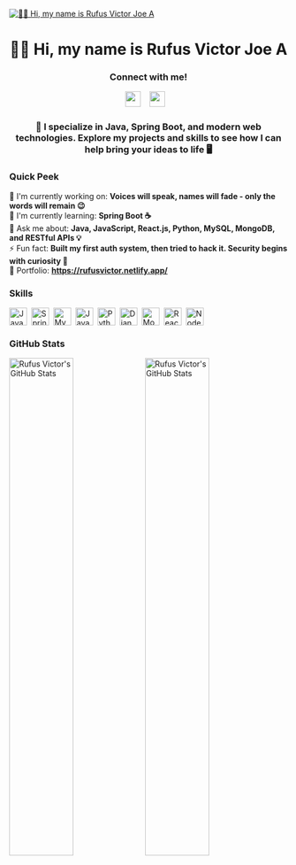 <a href="https://rufusvictor.netlify.app" target="_blank">![👋🏻 Hi, my name is Rufus Victor Joe A](https://rufusvictor.netlify.app/images/meow_git.gif)</a>

<div id="toc">
  <ul align="center" style="list-style: none">
    <summary>
      <h1>
        👋🏻 Hi, my name is Rufus Victor Joe A
      </h1>
    </summary>
  </ul>
</div>

**<h3 align="center">Connect with me!</h3>** 
<p align="center"><a href="https://github.com/RufusVictor" target="_blank"><img src="https://img.shields.io/badge/GitHub-100000?style=plastic&logo=github&logoColor=white" height="28" style="margin-right: 12px"></a> <a href="https://www.linkedin.com/in/rufusvictor-webdeveloper" target="_blank"><img src="https://img.shields.io/badge/LinkedIn-0077B5?style=plastic&logo=linkedin&logoColor=white" height="28" style="margin-right: 12px"></a></p>

 **<h3 align="center">🚀 I specialize in Java, Spring Boot, and modern web technologies. Explore my projects and skills to see how I can help bring your ideas to life 🖥️</h3>**

**<h3 align="left">Quick Peek</h3>**

💼 I'm currently working on: **Voices will speak, names will fade - only the words will remain 😉**<br>
🌱 I'm currently learning: **Spring Boot ☕**<br>
💬 Ask me about: **Java, JavaScript, React.js, Python, MySQL, MongoDB, and RESTful APIs 💡**<br>
⚡ Fun fact: **Built my first auth system, then tried to hack it. Security begins with curiosity 🔐**<br>
📂 Portfolio: **<a href="https://rufusvictor.netlify.app/" target="_blank">https://rufusvictor.netlify.app/</a>**

 **<h3 align="left">Skills</h3>**
<div style="display: flex; flex-wrap: wrap; gap: 8px; justify-content: left;">
  <a href="#"><img src="https://img.shields.io/badge/Java-007396?logo=java&logoColor=white" height="32" alt="Java"></a>
  <a href="#"><img src="https://img.shields.io/badge/Spring-6DB33F?logo=spring&logoColor=white" height="32" alt="Spring"></a>
  <a href="#"><img src="https://img.shields.io/badge/MySQL-4479A1?logo=mysql&logoColor=white" height="32" alt="MySQL"></a>
  <a href="#"><img src="https://img.shields.io/badge/JavaScript-F7DF1C?logo=javascript&logoColor=white" height="32" alt="JavaScript"></a>
  <a href="#"><img src="https://img.shields.io/badge/Python-306998?logo=python&logoColor=white" height="32" alt="Python"></a>
  <a href="#"><img src="https://img.shields.io/badge/Django-092E20?logo=django&logoColor=white" height="32" alt="Django"></a>
  <a href="#"><img src="https://img.shields.io/badge/MongoDB-4EA94B?logo=mongodb&logoColor=white" height="32" alt="MongoDB"></a>
  <a href="#"><img src="https://img.shields.io/badge/React-20232A?logo=react&logoColor=61DAFB" height="32" alt="React"></a>
  <a href="#"><img src="https://img.shields.io/badge/Node.js-8CC84B?logo=node.js&logoColor=white" height="32" alt="Node.js"></a>
</div>


 **<h3 align="left">GitHub Stats</h3>**

<p align="left">
   <a href="#"><img align="center" width="48%" src="https://github-readme-stats.vercel.app/api/top-langs?username=RufusVictor&theme=dark&hide_title=false&layout=compact&langs_count=6&hide_progress=false&card_width=400&hide_border=false&border_radius=30" alt="Rufus Victor's GitHub Stats" /></a>
   <a href="#"><img align="center" width="48%" src="https://github-readme-streak-stats-eight.vercel.app/?user=RufusVictor&theme=dark&hide_border=false&border_radius=30&date_format=M+j%5B%2C+Y%5D&mode=daily&disable_animations=false&hide_total_contributions=false&hide_current_streak=false&hide_longest_streak=false&exclude_days=&locale=en&card_height=200&fire=crimson&ring=red&currStreakNum=crimson&currStreakLabel=red" alt="Rufus Victor's GitHub Stats" /></a>
</p>

